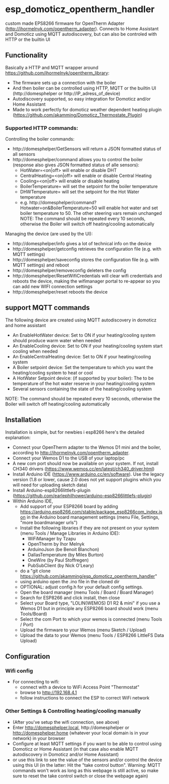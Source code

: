 # esp_domoticz_opentherm_handler
custom made EPS8266 firmware for OpenTherm Adapter (http://ihormelnyk.com/opentherm_adapter). Connects to Home Assistant and Domoticz using MQTT autodiscovery, but can also be controled with HTTP or the builtin UI

## Functionality
Basically a HTTP and MQTT wrapper around https://github.com/ihormelnyk/opentherm_library:
- The firmware sets up a connection with the boiler
- And then boiler can be controlled using HTTP, MQTT or the builtin UI (http://domesphelper or http://IP_adress_of_device)
- Autodiscovery supported, so easy integration for Domoticz and/or Home Assistant
- Made to work perfectly for domoticz weather dependent heating plugin (https://github.com/akamming/Domoticz_Thermostate_Plugin)

### Supported HTTP commands:
Controlling the boiler commands:
- http://domesphelper/GetSensors will return a JSON formatted status of all sensors
- http://domesphelper/command allows you to control the boiler (response also gives JSON formatted status of alle sensors):
    - HotWater=<on|off>  will enable or disable DHT
    - CentralHeating=<on|off> will enable or disable Central Heating
    - Cooling=<on|off> will enable or disable heating
    - BoilerTemperature=<desired temperature> will set the setpoint for the boiler temperature
    - DHWTemperature=<desired temperature> will set the setpoint for the Hot Water temperature
    - e.g. http://domesphelper/command?Hotwater=on&BoilerTemperature=50 will enable hot water and set boiler temperature to 50. The other steering vars remain unchanged
NOTE: The command should be repeated every 10 seconds, otherwise the Boiler will switch off heating/cooling automatically

Managing the device (are used by the UI):
- http://domesphelper/info gives a lot of technical info on the device
- http://domesphelper/getconfig retrieves the configuration file (e.g. with MQTT settings)
- http://domesphelper/saveconfig stores the configuration file (e.g. with MQTT settings) and reboot
- http://domesphelper/removeconfig deleters the config
- http://domesphelper/ResetWifiCredentials will clear wifi credentials and reboots the device, making the wifimanager portal to re-appear so you can add new WIFI connection settings
- http://domesphelper/reset reboots the device

## support MQTT commands
The following device are created using MQTT autodiscovery in domoticz and home assistant
- An EnableHotWater device: Set to ON if your heating/cooling system should produce warm water when needed
- An EnableCooling device: Set to ON if your heating/cooling system start cooling when needed
- An EnableCentralHeating device: Set to ON if your heating/cooling system 
- A Boiler setpoint device: Set the temperature to which you want the heating/cooling system to heat or cool
- A HotWater Setpoint device: (if supported by your boiler): The to be temperature of the hot water reserve in your heating/cooling system
- Several sensors containing the state of the heating/cooling system

NOTE: The command should be repeated every 10 seconds, otherwise the Boiler will switch off heating/cooling automatically

## Installation
Installation is simple, but for newbies i esp8266 here's the detailed explanation:
- Connect your OpenTherm adapter to the Wemos D1 mini and the boiler, according to http://ihormelnyk.com/opentherm_adapter. 
- Connect your Wemos D1 to the USB of your laptop/pc
- A new com port should now be available on your system. If not, install CH340 drivers (https://www.wemos.cc/en/latest/ch340_driver.html) 
- Install Arduino IDE (https://www.arduino.cc/en/software). Use the legacy version (1.8 or lower, cause 2.0 does not yet support plugins which you will need for uploading sketch data)
- Install Arduino-esp8266littlefs-plugin (https://github.com/earlephilhower/arduino-esp8266littlefs-plugin)
- Within Arduino IDE, 
    - Add support of your ESP8266 board by adding https://arduino.esp8266.com/stable/package_esp8266com_index.json  in the Arduino board management settings (menu File, Settings, "more boardmanager urls")
    - Install the following libraries if they are not present on your system (menu Tools / Manage Libraries in Arduino IDE): 
        - WiFiManager by Tzapu
        - OpenTherm by Ihor Melnyk
        - ArduinoJson (be Benoit Blanchon)
        - DallasTemperature (by Miles Burton)
        - OneWire (by Paul Stoffregen)
        - PubSubClient (by Nick O'Leary)
    - do a "git clone https://github.com/akamming/esp_domoticz_opentherm_handler"
    - using arduino open the .ino file in the cloned dir
    - OPTIONAL: adjust config.h for your default config settings. 
    - Open the board manager (menu Tools / Board / Board Manager)
    - Search for ESP8266 and click install, then close
    - Select your Board type, "LOLIN(WEMOS) D1 R2 & mini" if you use a Wemos D1 but in principle any ESP8266 board should work (menu Tools/Board)
    - Select the com Port to which your wemos is connected (menu Tools / Port)
    - Upload the firmware to your Wemos (menu Sketch / Upload)
    - Upload the data to your Wemos (menu Tools / ESP8266 LittleFS Data Upload)

 ## Configuration
 ### Wifi config 
 - For connecting to wifi:
      - connect with a device to WiFi Access Point "Thermostat"
      - browse to http://192.168.4.1
      - follow instructions to connect the ESP to correct WiFi network

 ### Other Settings & Controlling heating/cooling manually
- (After you've setup the wifi connection, see above) 
- Enter http://domesphelper.local, http://domesphelper or http://domesphelper.home  (whatever your local domain is in your network) in your browser  
- Configure at least MQTT settings if you want to be able to control using Domoticz or Home Assistant (in that case also enable MQTT autodiscovery in Domoticz and/or Home Assistant)
- or use this link to see the value of the sensors and/or control the device using this UI (in the latter: Hit the "take control button". Warning: MQTT commands won't work as long as this webpage is still active, so make sure to reset the take control switch or close the webpage again)  
  
